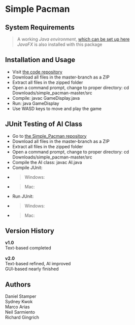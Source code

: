 # Simple Pacman

## System Requirements
>A working *Java environment*, [which can be set up here](https://www.oracle.com/technetwork/java/javase/downloads/index.html) <br/>
>*JavaFX* is also installed with this package

## Installation and Usage
+ Visit [the code repository](https://github.com/quickaccount/simple_pacman) <br/>
+ Download all files in the master-branch as a ZIP <br/>
+ Extract all files in the zipped folder <br/>
+ Open a command prompt, change to proper directory: cd Downloads/simple_pacman-master/src <br/>
+ Compile: javac GameDisplay.java <br/>
+ Run: java GameDisplay <br/>
+ Use WASD keys to move and play the game

## JUnit Testing of AI Class
- Go to [the Simple_Pacman repository](https://github.com/quickaccount/simple_pacman) <br/>
- Download all files in the master-branch as a ZIP <br/>
- Extract all files in the zipped folder <br/>
- Open a command prompt, change to proper directory: cd Downloads/simple_pacman-master/src <br/>
- Compile the AI class: javac AI.java <br/>
- Compile JUnit: <br/>
- >Windows: <br/>
- >Mac: <br/>
- Run JUnit: <br/>
- >Windows: <br/>
- >Mac: <br/>

## Version History
**v1.0** <br/> 
Text-based completed <br/><br/>
**v2.0** <br/>
Text-based refined, AI improved <br/>
GUI-based nearly finished

## Authors
Daniel Stamper <br/>
Sydney Kwok <br/>
Marco Arias <br/>
Neil Sarmiento <br/>
Richard Gingrich <br/>
